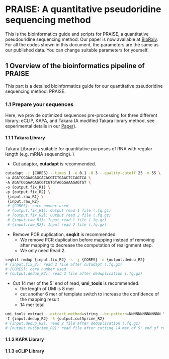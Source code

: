 # PRAISE: A quantitative pseudoridine sequencing method
This is the bioinformatics guide and scripts for PRAISE, a quantitative pseudouridine sequencing method. Our paper is now available at [BioRxiv](https://www.biorxiv.org/content/10.1101/2022.10.25.513650v1). \
For all the codes shown in this document, the parameters are the same as our published data. You can change suitable parameters for yourself.

## 1 Overview of the bioinformatics pipeline of PRAISE
This part is a detailed bioinformatics guide for our quantitative pseudoridine sequencing method: PRAISE.

### 1.1 Prepare your sequences
Here, we provide optimized sequences pre-processing for three different library: eCLIP, KAPA, and Takara (A modified Takara library method, see experimental details in our [Paper](https://www.biorxiv.org/content/10.1101/2022.10.25.513650v1)).

#### 1.1.1 Takara Library
Takara Library is suitable for quantitative purposes of RNA with regular length (e.g. mRNA sequencing). \
- Cut adaptor, __cutadapt__ is recommended.
```bash
cutadapt -j {CORES} --times 1 -e 0.1 -O 3 --quality-cutoff 25 -m 55 \
-a AGATCGGAAGAGCACACGTCTGAACTCCAGTCA \
-A AGATCGGAAGAGCGTCGTGTAGGGAAAGAGTGT \
-o {output.fix_R1} \
-p {output.fix_R2} \
 {input.raw_R1} \
 {input.raw_R2}
 # {CORES}: core number used
 # {output.fix_R1}: Output read 1 file (.fq.gz)
 # {output.fix_R2}: Output read 2 file (.fq.gz)
 # {input.raw_R1}: Input read 1 file (.fq.gz)
 # {input.raw_R2}: Input read 2 file (.fq.gz)
```

- Remove PCR duplication, __seqkit__ is recommended.
  - We remove PCR duplication before mapping instead of removing after mapping to decrease the computation of realignment step.
  - We only need Read 2.
```bash
seqkit rmdup {input.fix_R2} -s -j {CORES} -o {output.dedup_R2}
# {input.fix_2}: read 2 file after cutadapt (.fq.gz)
# {CORES}: core number used
# {output.dedup_R2}: read 2 file after deduplication (.fq.gz)
```

- Cut 14 mer of the 5' end of read, __umi_tools__ is recommended.
  - the length of UMI is 8 mer
  - cut another 6 mer of template switch to increase the confidence of the mapping result
  - 14 mer total
```bash
umi_tools extract --extract-method=string --bc-pattern=NNNNNNNNNNNNNN \
-I {input.dedup_R2} -S {output.cut5prime_R2}
# {input.dedup_R2}: read 2 file after deduplication (.fq.gz)
# {output.cut5prime_R2}: read file after cutting 14 mer of 5' end of read (.fq.gz)
```

#### 1.1.2 KAPA Library


#### 1.1.3 eCLIP Library
